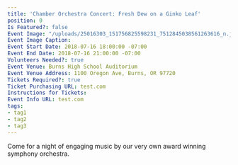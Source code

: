 ```yaml
---
title: 'Chamber Orchestra Concert: Fresh Dew on a Ginko Leaf'
position: 0
Is Featured?: false
Event Image: "/uploads/25016303_151756825598231_7512845038561263616_n.jpg"
Event Image Caption:
Event Start Date: 2018-07-16 18:00:00 -07:00
Event End Date: 2018-07-16 21:00:00 -07:00
Volunteers Needed?: true
Event Venue: Burns High School Auditorium
Event Venue Address: 1100 Oregon Ave, Burns, OR 97720
Tickets Required?: true
Ticket Purchasing URL: test.com
Instructions for Tickets:
Event Info URL: test.com
tags:
- tag1
- tag2
- tag3
---
```


Come for a night of engaging music by our very own award winning symphony orchestra.
